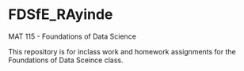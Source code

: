 # FDSfE_RAyinde

MAT 115 - Foundations of Data Science

This repository is for inclass work and homework assignments for the Foundations of Data Sceince class.

